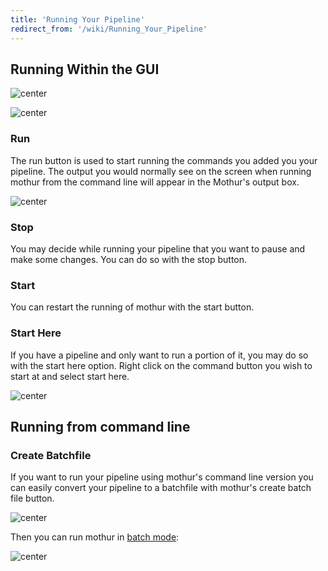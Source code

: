 ```yaml
---
title: 'Running Your Pipeline'
redirect_from: '/wiki/Running_Your_Pipeline'
---
```

## Running Within the GUI

![ center](https://mothur.s3.us-east-2.amazonaws.com/wiki/menuoptions.jpg)

![ center](https://mothur.s3.us-east-2.amazonaws.com/wiki/toolbar.jpg)

### Run

The run button is used to start running the commands you added you your
pipeline. The output you would normally see on the screen when running
mothur from the command line will appear in the Mothur\'s output box.

![ center](https://mothur.s3.us-east-2.amazonaws.com/wiki/running.jpg)

### Stop

You may decide while running your pipeline that you want to pause and
make some changes. You can do so with the stop button.

### Start

You can restart the running of mothur with the start button.

### Start Here

If you have a pipeline and only want to run a portion of it, you may do
so with the start here option. Right click on the command button you
wish to start at and select start here.

![ center](https://mothur.s3.us-east-2.amazonaws.com/wiki/starthere.jpg)

## Running from command line

### Create Batchfile

If you want to run your pipeline using mothur\'s command line version
you can easily convert your pipeline to a batchfile with mothur\'s
create batch file button.

![ center](https://mothur.s3.us-east-2.amazonaws.com/wiki/createbatch.jpg)

Then you can run mothur in [batch mode](Batch_mode):

![ center](https://mothur.s3.us-east-2.amazonaws.com/wiki/runbatch.jpg)
